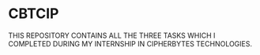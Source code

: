 # CBTCIP
THIS REPOSITORY CONTAINS ALL THE THREE TASKS WHICH I COMPLETED DURING MY INTERNSHIP IN CIPHERBYTES TECHNOLOGIES. 
